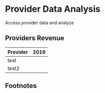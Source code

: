 # Provider Data Analysis
Access provider data and analyze

## Providers Revenue

|Provider | 2019 |
|---------|------|
|test    |       |
|test2|	|

## Footnotes

